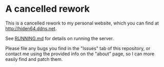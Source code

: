 # A cancelled rework
This is a cancelled rework to my personal website, which you can find at http://hiden64.ddns.net.


See [RUNNING.md](/RUNNING.md) for details on running the server.


Please file any bugs you find in the "Issues" tab of this repository, or contact me using the provided info on the "about" page, so I can more easily find and patch them.